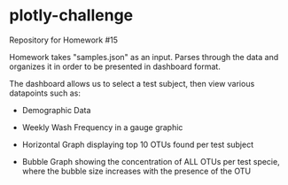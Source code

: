 # plotly-challenge
 Repository for Homework #15

Homework takes "samples.json" as an input.  Parses through the data and organizes it in order to be presented in dashboard format.

The dashboard allows us to select a test subject, then view various datapoints such as:

- Demographic Data

- Weekly Wash Frequency in a gauge graphic

- Horizontal Graph displaying top 10 OTUs found per test subject

- Bubble Graph showing the concentration of ALL OTUs per test specie, where the bubble size increases with the presence of the OTU

